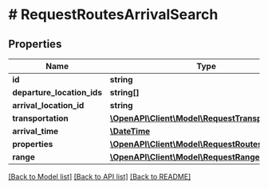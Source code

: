# # RequestRoutesArrivalSearch

## Properties

Name | Type | Description | Notes
------------ | ------------- | ------------- | -------------
**id** | **string** |  | 
**departure_location_ids** | **string[]** |  | 
**arrival_location_id** | **string** |  | 
**transportation** | [**\OpenAPI\Client\Model\RequestTransportation**](RequestTransportation.md) |  | 
**arrival_time** | [**\DateTime**](\DateTime.md) |  | 
**properties** | [**\OpenAPI\Client\Model\RequestRoutesProperty[]**](RequestRoutesProperty.md) |  | 
**range** | [**\OpenAPI\Client\Model\RequestRangeFull**](RequestRangeFull.md) |  | [optional] 

[[Back to Model list]](../../README.md#documentation-for-models) [[Back to API list]](../../README.md#documentation-for-api-endpoints) [[Back to README]](../../README.md)


